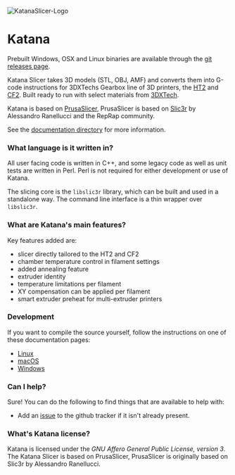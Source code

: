 
![KatanaSlicer-Logo](https://github.com/3DXTech/Katana/assets/84088636/68a67604-c33f-4aef-9a4e-b18379b09c9d)


# Katana

Prebuilt Windows, OSX and Linux binaries are available through the [git releases page](https://github.com/3DXTech/Katana/releases).

Katana Slicer takes 3D models (STL, OBJ, AMF) and converts them into G-code
instructions for 3DXTechs Gearbox line of 3D printers, the [HT2](https://www.3dxtech.com/3d-printer-gearbox/) and [CF2](https://www.3dxtech.com/3d-printer-gearbox-cf2/). Built ready to run with select materials from [3DXTech](https://www.3dxtech.com/products/). 

Katana is based on [PrusaSlicer](https://github.com/prusa3d/PrusaSlicer), PrusaSlicer is based on [Slic3r](https://github.com/Slic3r/Slic3r) by Alessandro Ranellucci and the RepRap community.

See the [documentation directory](doc/) for more information.

### What language is it written in?

All user facing code is written in C++, and some legacy code as well as unit
tests are written in Perl. Perl is not required for either development or use
of Katana.

The slicing core is the `libslic3r` library, which can be built and used in a standalone way.
The command line interface is a thin wrapper over `libslic3r`.

### What are Katana's main features?

Key features added are:

* slicer directly tailored to the HT2 and CF2
* chamber temperature control in filament settings
* added annealing feature
* extruder identity
* temperature limitations per filament
* XY compensation can be applied per filament
* smart extruder preheat for multi-extruder printers 


### Development

If you want to compile the source yourself, follow the instructions on one of
these documentation pages:
* [Linux](doc/How%20to%20build%20-%20Linux%20et%20al.md)
* [macOS](doc/How%20to%20build%20-%20Mac%20OS.md)
* [Windows](doc/How%20to%20build%20-%20Windows.md)

### Can I help?

Sure! You can do the following to find things that are available to help with:
* Add an [issue](https://github.com/3DXTech/Katana/issues) to the github tracker if it isn't already present.

### What's Katana license?

Katana is licensed under the _GNU Affero General Public License, version 3_.
The Katana Slicer is based on PrusaSlicer, PrusaSlicer is originally based on Slic3r by Alessandro Ranellucci.
